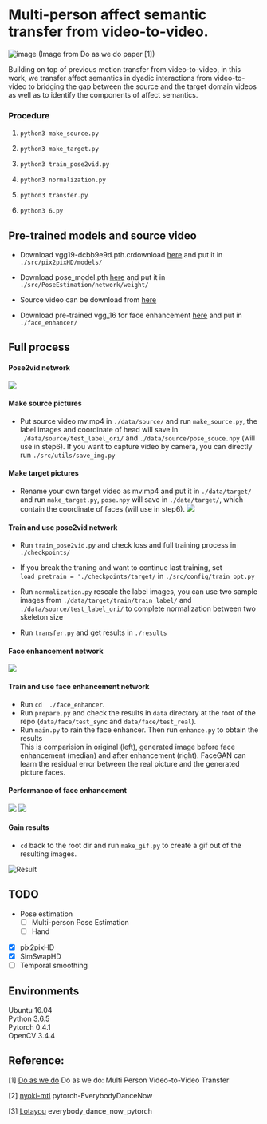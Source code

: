 # Multi-person affect semantic transfer from video-to-video.

![image](https://user-images.githubusercontent.com/45308022/219901287-33f168b0-19bc-4944-add8-d7072b15ca25.png)
(Image from Do as we do paper [1])

Building on top of previous motion transfer from video-to-video, in this work, we transfer affect semantics in dyadic interactions from video-to-video to bridging the gap between the source and the target domain videos as well as to identify the components of affect semantics.

### Procedure

1. `python3 make_source.py` <br>

2. `python3 make_target.py` <br>

3. `python3 train_pose2vid.py` <br>

4. `python3 normalization.py` <br>

5. `python3 transfer.py` <br>

6. `python3 6.py` <br>


## Pre-trained models and source video
* Download vgg19-dcbb9e9d.pth.crdownload [here](https://drive.google.com/file/d/1JG-pLXkPmyx3o4L33rG5WMJKMoOjlXhl/view?usp=sharing) and put it in `./src/pix2pixHD/models/`  <br>

* Download pose_model.pth [here](https://drive.google.com/file/d/1DDBQsoZ94N4NRKxZbwyEXt7Tz8KqgS_w/view?usp=sharing) and put it in `./src/PoseEstimation/network/weight/`   <br>

* Source video can be download from [here](https://drive.google.com/file/d/1drRBJypNGqOZV9WFutEzDYXkEelUjZXh/view?usp=sharing)

* Download pre-trained vgg_16 for face enhancement [here](https://drive.google.com/file/d/180WgIzh0aV1Aayl_b1X7mIhVhDUcW3b1/view?usp=sharing) and put in `./face_enhancer/`

## Full process
#### Pose2vid network

![](/result/fig1.png)
#### Make source pictures
* Put source video mv.mp4 in `./data/source/` and run `make_source.py`, the label images and coordinate of head will save in `./data/source/test_label_ori/` and `./data/source/pose_souce.npy` (will use in step6). If you want to capture video by camera, you can directly run `./src/utils/save_img.py`
#### Make target pictures
* Rename your own target video as mv.mp4 and put it in `./data/target/` and run `make_target.py`, `pose.npy` will save in `./data/target/`, which contain the coordinate of faces (will use in step6).
![](/result/fig3.png)
#### Train and use pose2vid network
* Run `train_pose2vid.py` and check loss and full training process in `./checkpoints/`

* If you break the traning and want to continue last training, set `load_pretrain = './checkpoints/target/` in `./src/config/train_opt.py`
* Run `normalization.py` rescale the label images, you can use two sample images from `./data/target/train/train_label/` and `./data/source/test_label_ori/` to complete normalization between two skeleton size
* Run `transfer.py` and get results in `./results`
#### Face enhancement network

![](/result/fig2.png)
#### Train and use face enhancement network
* Run `cd  ./face_enhancer`.
* Run `prepare.py` and check the results in `data` directory at the root of the repo (`data/face/test_sync` and `data/face/test_real`).
* Run `main.py` to rain the face enhancer. Then run `enhance.py` to obtain the results <br>
This is comparision in original (left), generated image before face enhancement (median) and after enhancement (right). FaceGAN can learn the residual error between the real picture and the generated picture faces.

#### Performance of face enhancement
![](/result/37500_enhanced_full.png)
![](/result/37500_enhanced_head.png)

#### Gain results
* `cd` back to the root dir and run `make_gif.py` to create a gif out  of the resulting images.

![Result](/result/output.gif)

## TODO

- Pose estimation
    - [ ] Multi-person Pose Estimation
    - [ ] Hand
- [x] pix2pixHD
- [x] SimSwapHD
- [ ] Temporal smoothing

## Environments
Ubuntu 16.04 <br>
Python 3.6.5 <br>
Pytorch 0.4.1  <br>
OpenCV 3.4.4  <br>


## Reference:

[1] [Do as we do](https://arxiv.org/pdf/2104.04721v1.pdf) Do as we do: Multi Person Video-to-Video Transfer

[2] [nyoki-mtl](https://github.com/nyoki-mtl) pytorch-EverybodyDanceNow

[3] [Lotayou](https://github.com/Lotayou) everybody_dance_now_pytorch
